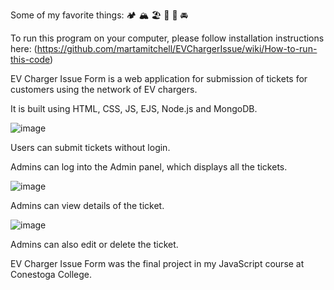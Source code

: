 Some of my favorite things: :camping: :mountain_snow: :beach_umbrella: :canoe: :bullettrain_front: :oncoming_automobile:

To run this program on your computer, please follow installation instructions here: (https://github.com/martamitchell/EVChargerIssue/wiki/How-to-run-this-code)


EV Charger Issue Form is a web application for submission of tickets for customers using the network of EV chargers.

It is built using HTML, CSS, JS, EJS, Node.js and MongoDB.

![image](https://user-images.githubusercontent.com/46302098/194727028-d14bec3e-9fc9-4727-b265-ce7d3e5f4ec3.png)

Users can submit tickets without login. 

Admins can log into the Admin panel, which displays all the tickets.

![image](https://user-images.githubusercontent.com/46302098/194727053-5c0453a1-4b6d-4434-a707-b550e79585f0.png)

Admins can view details of the ticket.

![image](https://user-images.githubusercontent.com/46302098/194727070-bdb6977b-eddb-40dc-bb62-af2a7ce7a88b.png)

Admins can also edit or delete the ticket.

EV Charger Issue Form was the final project in my JavaScript course at Conestoga College.
